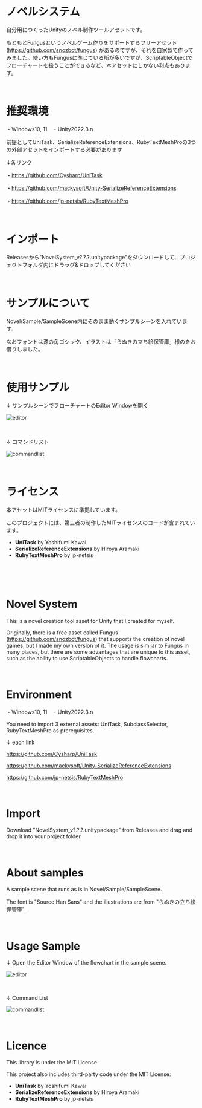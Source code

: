# ノベルシステム
自分用につくったUnityのノベル制作ツールアセットです。

もともとFungusというノベルゲーム作りをサポートするフリーアセット(https://github.com/snozbot/fungus) があるのですが、それを自家製で作ってみました。使い方もFungusに準じている所が多いですが、ScriptableObjectでフローチャートを扱うことができるなど、本アセットにしかない利点もあります。

<br>

# 推奨環境
・Windows10, 11　・Unity2022.3.n

前提としてUniTask、SerializeReferenceExtensions、RubyTextMeshProの3つの外部アセットをインポートする必要があります

↓各リンク

・https://github.com/Cysharp/UniTask 

・https://github.com/mackysoft/Unity-SerializeReferenceExtensions 

・https://github.com/jp-netsis/RubyTextMeshPro 

<br>

# インポート
Releasesから"NovelSystem_v?.?.?.unitypackage"をダウンロードして、プロジェクトフォルダ内にドラッグ&ドロップしてください

<br>

# サンプルについて
Novel/Sample/SampleScene内にそのまま動くサンプルシーンを入れています。

なおフォントは源の角ゴシック、イラストは「らぬきの立ち絵保管庫」様のをお借りしました。

<br>

# 使用サンプル
↓ サンプルシーンでフローチャートのEditor Windowを開く

![editor](https://github.com/user-attachments/assets/9d6db20b-8d51-4e13-9caf-f6158d2eb2b8)

<br>

↓ コマンドリスト

![commandlist](https://github.com/user-attachments/assets/f8a27f10-aac7-48eb-825b-2f8d39bcc38b)

<br>

# ライセンス
本アセットはMITライセンスに準拠しています。

このプロジェクトには、第三者の制作したMITライセンスのコードが含まれています。
- __UniTask__ by Yoshifumi Kawai
- __SerializeReferenceExtensions__ by Hiroya Aramaki
- __RubyTextMeshPro__ by jp-netsis

<br>
<br>
<br>


# Novel System
This is a novel creation tool asset for Unity that I created for myself.

Originally, there is a free asset called Fungus (https://github.com/snozbot/fungus) that supports the creation of novel games, but I made my own version of it. The usage is similar to Fungus in many places, but there are some advantages that are unique to this asset, such as the ability to use ScriptableObjects to handle flowcharts.

<br>

# Environment
・Windows10, 11　・Unity2022.3.n

You need to import 3 external assets: UniTask, SubclassSelector, RubyTextMeshPro as prerequisites.

↓ each link

https://github.com/Cysharp/UniTask 

https://github.com/mackysoft/Unity-SerializeReferenceExtensions 

https://github.com/jp-netsis/RubyTextMeshPro 

<br>

# Import
Download "NovelSystem_v?.?.?.unitypackage" from Releases and drag and drop it into your project folder.

<br>


# About samples
A sample scene that runs as is in Novel/Sample/SampleScene.

The font is "Source Han Sans" and the illustrations are from "らぬきの立ち絵保管庫".

<br>

# Usage Sample
↓ Open the Editor Window of the flowchart in the sample scene.

![editor](https://github.com/user-attachments/assets/5c8648cc-14d0-4b54-8aa5-ea38fe0e90f7)

<br>

↓ Command List

![commandlist](https://github.com/user-attachments/assets/d049918a-6db6-4feb-9dfd-1a78d071baff)

<br>

# Licence
This library is under the MIT License.

This project also includes third-party code under the MIT License:
- __UniTask__ by Yoshifumi Kawai
- __SerializeReferenceExtensions__ by Hiroya Aramaki
- __RubyTextMeshPro__ by jp-netsis

